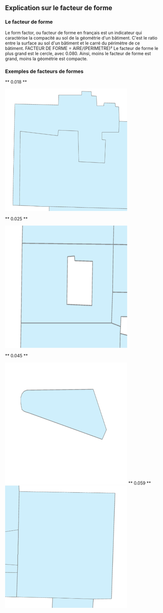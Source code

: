 ## Explication sur le facteur de forme

### Le facteur de forme
Le form factor, ou facteur de forme en français est un indicateur qui caractérise la compacité au sol de la géométrie d'un bâtiment.
C'est le ratio entre la surface au sol d'un bâtiment et le carré du périmètre de ce bâtiment.
FACTEUR DE FORME = AIRE/(PERIMETRE)²
Le facteur de forme le plus grand est le cercle, avec 0.080. Ainsi, moins le facteur de forme est grand, moins la géométrie est compacte.

### Exemples de facteurs de formes
** 0.018 **

<img src="/Annexes/FormFactor/0,018.PNG" alt="drawing" width="400" height="400"/>

** 0.025 **

<img src="/Annexes/FormFactor/0,025.PNG" alt="drawing" width="400" height="400"/>

** 0.045 **

<img src="/Annexes/FormFactor/0,045.PNG" alt="drawing" width="400" height="400"/>
** 0.059 **

<img src="/Annexes/FormFactor/0,059.PNG" alt="drawing" width="400" height="400"/>


